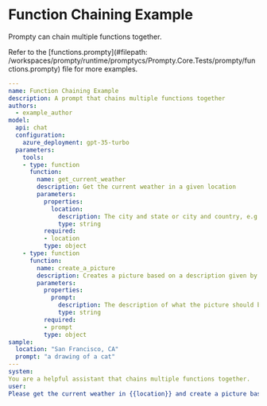 # Function Chaining Example

Prompty can chain multiple functions together.

Refer to the [functions.prompty](#filepath: /workspaces/prompty/runtime/promptycs/Prompty.Core.Tests/prompty/functions.prompty) file for more examples.

```yaml
---
name: Function Chaining Example
description: A prompt that chains multiple functions together
authors:
  - example_author
model:
  api: chat
  configuration:
    azure_deployment: gpt-35-turbo
  parameters:
    tools:
    - type: function
      function:
        name: get_current_weather
        description: Get the current weather in a given location
        parameters:
          properties:
            location:
              description: The city and state or city and country, e.g. San Francisco, CA or Tokyo, Japan
              type: string
          required:
          - location
          type: object
    - type: function
      function:
        name: create_a_picture
        description: Creates a picture based on a description given by the user.
        parameters:
          properties:
            prompt:
              description: The description of what the picture should be
              type: string
          required:
          - prompt
          type: object
sample:
  location: "San Francisco, CA"
  prompt: "a drawing of a cat"
---
system:
You are a helpful assistant that chains multiple functions together.
user:
Please get the current weather in {{location}} and create a picture based on the following description: {{prompt}}
```
